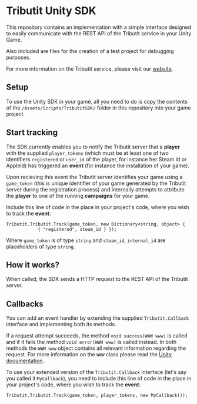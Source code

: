 # Tributit Unity SDK

This repository contains an implementation with a simple interface designed to easily communicate with the REST API of the Tributit service in your Unity Game.

Also included are files for the creation of a test project for debugging purposes.

For more information on the Tributit service, please visit our [website](http://tributit.com/).

## Setup

To use the Unity SDK in your game, all you need to do is copy the contents of the `/Assets/Scripts/TributitSDK/` folder in this repository into your game project.

## Start tracking

The SDK currently enables you to notify the Tributit server that a **player** with the supplied `player_tokens` (which must be at least one of two identifiers `registered` or `user_id` of the player, for instance her Steam Id or AppleId) has triggered an **event** (for instance the installation of your game).

Upon recieving this event the Tributit server identifies your game using a `game_token` (this is unique identifier of your game generated by the Tributit server during the registration process) and internally attempts to attribute the **player** to one of the running **campaigns** for your game.

Include this line of code in the place in your project's code, where you wish to track the **event**:

```
Tributit.Tributit.Track(game_token, new Dictionary<string, object> {
			{ "registered", steam_id } });
```

Where `game_token` is of type `string` and `steam_id`, `internal_id` are placeholders of type `string`.

## How it works?

When called, the SDK sends a HTTP request to the REST API of the Tributit server.

## Callbacks

You can add an event handler by extending the supplied `Tributit.Callback` interface and implementing both its methods.

If a request attempt succeeds, the method `void success(WWW www)` is called and if it fails the method `void error(WWW www)` is called instead. In both methods the `WWW www` object contains all relevant information regarding the request. For more information on the `WWW` class please read the [Unity documentation](http://docs.unity3d.com/ScriptReference/WWW.html).

To use your extended version of the `Tributit.Callback` interface (let's say you called it `MyCallback`), you need to include this line of code in the place in your project's code, where you wish to track the **event**:

```
Tributit.Tributit.Track(game_token, player_tokens, new MyCallback());
```

